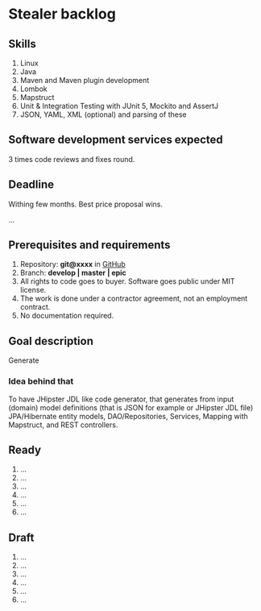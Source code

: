 # Stealer backlog

## Skills

1. Linux
2. Java
3. Maven and Maven plugin development
4. Lombok
5. Mapstruct
6. Unit & Integration Testing with JUnit 5, Mockito and AssertJ
7. JSON, YAML, XML (optional) and parsing of these

## Software development services expected

3 times code reviews and fixes round.

## Deadline

Withing few months. Best price proposal wins.

...

## Prerequisites and requirements

1. Repository: **git@xxxx** in [GitHub](https://github.com/xxxxxxxx)
2. Branch: **develop | master | epic**
3. All rights to code goes to buyer. Software goes public under MIT license.
4. The work is done under a contractor agreement, not an employment contract.
5. No documentation required.

## Goal description

Generate

### Idea behind that

To have JHipster JDL like code generator, that generates from input (domain) model definitions (that is JSON for example
or JHipster JDL file) JPA/Hibernate entity models, DAO/Repositories, Services, Mapping with Mapstruct, and REST
controllers.

## Ready

1. ...
2. ...
3. ...
4. ...
5. ...
6. ...

## Draft

1. ...
2. ...
3. ...
4. ...
5. ...
6. ...
